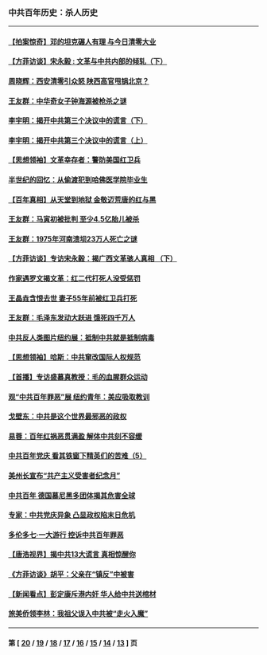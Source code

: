 ### 中共百年历史：杀人历史
---
#### [【拍案惊奇】邓的坦克碾人有理 与今日清零大业](../../pages/nf1176106/n13729574.md?09050430) 
#### [【方菲访谈】宋永毅 : 文革与中共内部的倾轧（下）](../../pages/nf1176106/n13486836.md?09050430) 
#### [周晓辉：西安清零引众怒 陕西高官甩锅北京？](../../pages/nf1176106/n13484627.md?09050430) 
#### [王友群：中华奇女子钟海源被枪杀之谜](../../pages/nf1176106/n13430555.md?09050430) 
#### [李宇明：揭开中共第三个决议中的谎言（下）](../../pages/nf1176106/n13389389.md?09050430) 
#### [李宇明：揭开中共第三个决议中的谎言（上）](../../pages/nf1176106/n13388697.md?09050430) 
#### [【思想领袖】文革幸存者：警防美国红卫兵](../../pages/nf1176106/n13339289.md?09050430) 
#### [半世纪的回忆：从偷渡犯到哈佛医学院毕业生](../../pages/nf1176106/n13345328.md?09050430) 
#### [【百年真相】从天堂到地狱 金敬迈荒唐的红与黑](../../pages/nf1176106/n13336995.md?09050430) 
#### [王友群：马寅初被批判 至少4.5亿胎儿被杀](../../pages/nf1176106/n13260313.md?09050430) 
#### [王友群：1975年河南溃坝23万人死亡之谜](../../pages/nf1176106/n13231576.md?09050430) 
#### [【方菲访谈】专访宋永毅：揭广西文革骇人真相 （下）](../../pages/nf1176106/n13209074.md?09050430) 
#### [作家遇罗文揭文革：红二代打死人没受惩罚](../../pages/nf1176106/n13205254.md?09050430) 
#### [王晶垚含恨去世 妻子55年前被红卫兵打死](../../pages/nf1176106/n13203590.md?09050430) 
#### [王友群：毛泽东发动大跃进 饿死四千万人](../../pages/nf1176106/n13177158.md?09050430) 
#### [中共反人类图片纽约展：抵制中共就是抵制病毒](../../pages/nf1176106/n13115371.md?09050430) 
#### [【思想领袖】哈斯：中共窜改国际人权规范](../../pages/nf1176106/n13053647.md?09050430) 
#### [【首播】专访盛慕真教授：毛的血腥群众运动](../../pages/nf1176106/n13091782.md?09050430) 
#### [观“中共百年罪恶”展 纽约青年：美应吸取教训](../../pages/nf1176106/n13085246.md?09050430) 
#### [戈壁东：中共是这个世界最邪恶的政权](../../pages/nf1176106/n13085641.md?09050430) 
#### [易蓉：百年红祸恶贯满盈 解体中共刻不容缓](../../pages/nf1176106/n13084455.md?09050430) 
#### [中共百年党庆 看其铁窗下精英们的苦难（5）](../../pages/nf1176106/n13076766.md?09050430) 
#### [美州长宣布“共产主义受害者纪念月”](../../pages/nf1176106/n13074024.md?09050430) 
#### [中共百年 德国慕尼黑多团体揭其危害全球](../../pages/nf1176106/n13068873.md?09050430) 
#### [专家：中共党庆异象 凸显政权陷末日危机](../../pages/nf1176106/n13067084.md?09050430) 
#### [多伦多七·一大游行 控诉中共百年罪恶](../../pages/nf1176106/n13062043.md?09050430) 
#### [【唐浩视界】揭中共13大谎言 真相惊醒你](../../pages/nf1176106/n13065208.md?09050430) 
#### [《方菲访谈》胡平：父亲在“镇反”中被害](../../pages/nf1176106/n13064114.md?09050430) 
#### [【新闻看点】彭定康斥港内奸 华人给中共送棺材](../../pages/nf1176106/n13064230.md?09050430) 
#### [旅美侨领李林：我祖父误入中共被“走火入魔”](../../pages/nf1176106/n13062777.md?09050430) 

---
#### 第 [ [20](./20.md?09050430) / [19](./19.md?09050430) / [18](./18.md?09050430) / [17](./17.md?09050430) / [16](./16.md?09050430) / [15](./15.md?09050430) / [14](./14.md?09050430) / [13](./13.md?09050430) ] 页
